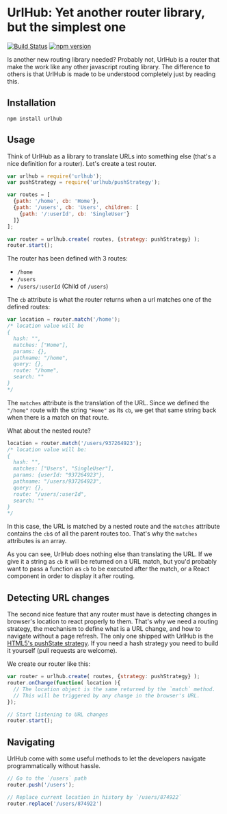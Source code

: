 UrlHub: Yet another router library, but the simplest one
======================================================
[![Build Status](https://secure.travis-ci.org/arqex/freezer.svg)](https://travis-ci.org/arqex/urlhub)
[![npm version](https://badge.fury.io/js/freezer-js.svg)](http://badge.fury.io/js/urlhub)

Is another new routing library needed? Probably not, UrlHub is a router that make the work like any other javascript routing library. The difference to others is that UrlHub is made to be understood completely just by reading this.

## Installation

```
npm install urlhub
```

## Usage

Think of UrlHub as a library to translate URLs into something else (that's a nice definition for a router). Let's create a test router.

```js
var urlhub = require('urlhub');
var pushStrategy = require('urlhub/pushStrategy');

var routes = [
  {path: '/home', cb: 'Home'},
  {path: '/users', cb: 'Users', children: [
    {path: '/:userId', cb: 'SingleUser'}
  ]}
];

var router = urlhub.create( routes, {strategy: pushStrategy} );
router.start();
```

The router has been defined with 3 routes:
- `/home`
- `/users`
- `/users/:userId` (Child of `/users`)

The `cb` attribute is what the router returns when a url matches one of the defined routes:

```js
var location = router.match('/home');
/* location value will be
{
  hash: "",
  matches: ["Home"],
  params: {},
  pathname: "/home",
  query: {},
  route: "/home",
  search: ""
}
*/
```
The `matches` attribute is the translation of the URL. Since we defined the `"/home"` route with the string `"Home"` as its `cb`, we get that same string back when there is a match on that route.

What about the nested route?

```js
location = router.match('/users/937264923');
/* location value will be:
{
  hash: "",
  matches: ["Users", "SingleUser"],
  params: {userId: "937264923"},
  pathname: "/users/937264923",
  query: {},
  route: "/users/:userId",
  search: ""
}
*/
```
In this case, the URL is matched by a nested route and the `matches` attribute contains the `cb`s of all the parent routes too. That's why the `matches` attributes is an array.

As you can see, UrlHub does nothing else than translating the URL. If we give it a string as `cb` it will be returned on a URL match, but you'd probably want to pass a function as `cb` to be executed after the match, or a React component in order to display it after routing.

## Detecting URL changes
The second nice feature that any router must have is detecting changes in browser's location to react properly to them. That's why we need a routing strategy, the mechanism to define what is a URL change, and how to navigate without a page refresh. The only one shipped with UrlHub is the [HTML5's pushState strategy](https://developer.mozilla.org/en-US/docs/Web/API/History_API). If you need a hash strategy you need to build it yourself (pull requests are welcome).

We create our router like this:
```js
var router = urlhub.create( routes, {strategy: pushStrategy} );
router.onChange(function( location ){
  // The location object is the same returned by the `match` method.
  // This will be triggered by any change in the browser's URL.
});

// Start listening to URL changes
router.start();
```

## Navigating
UrlHub come with some useful methods to let the developers navigate programmatically without hassle.

```js
// Go to the `/users` path
router.push('/users');

// Replace current location in history by `/users/874922`
router.replace('/users/874922')
```
